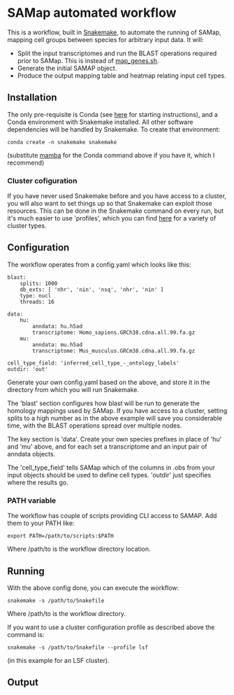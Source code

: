 # SAMap automated workflow

This is a workflow, built in [Snakemake](https://snakemake.readthedocs.io/en/stable/), to automate the running of SAMap, mapping cell groups between species for arbitrary input data. It will:

 * Split the input transcriptomes and run the BLAST operations required prior to SAMap. This is instead of [map_genes.sh](map_genes.sh).
 * Generate the initial SAMAP object.
 * Produce the output mapping table and heatmap relating input cell types.

## Installation

The only pre-requisite is Conda (see [here](https://docs.conda.io/projects/conda/en/latest/user-guide/install/) for starting instructions), and a Conda environment with Snakemake installed. All other software dependencies will be handled by Snakemake. To create that environment:

```
conda create -n snakemake snakemake
```

(substitute [mamba](https://github.com/mamba-org/mamba) for the Conda command above if you have it, which I recommend)

### Cluster cofiguration

If you have never used Snakemake before and you have access to a cluster, you will also want to set things up so that Snakemake can exploit those resources. This can be done in the Snakemake command on every run, but it's much easier to use 'profiles', which you can find [here](https://github.com/Snakemake-Profiles) for a variety of cluster types. 

## Configuration

The workflow operates from a config.yaml which looks like this:

```
blast:
    splits: 1000
    db_exts: [ 'nhr', 'nin', 'nsq', 'nhr', 'nin' ]
    type: nucl
    threads: 16

data:
    hu:
        anndata: hu.h5ad
        transcriptome: Homo_sapiens.GRCh38.cdna.all.99.fa.gz
    mu:
        anndata: mu.h5ad
        transcriptome: Mus_musculus.GRCm38.cdna.all.99.fa.gz

cell_type_field: 'inferred_cell_type_-_ontology_labels'
outdir: 'out'
```

Generate your own config.yaml based on the above, and store it in the directory from which you will run Snakemake.

The 'blast' section configures how blast will be run to generate the homology mappings used by SAMap. If you have access to a cluster, setting splits to a high number as in the above example will save you considerable time, with the BLAST operations spread over multiple nodes. 

The key section is 'data'. Create your own species prefixes in place of 'hu' and 'mu' above, and for each set a transcriptome and an input pair of anndata objects.

The 'cell_type_field' tells SAMap which of the columns in .obs from your input objects should be used to define cell types. 'outdir' just specifies where the results go.

### PATH variable

The workflow has couple of scripts providing CLI access to SAMAP. Add them to your PATH like:

```
export PATH=/path/to/scripts:$PATH
```

Where /path/to is the workflow directory location. 

## Running

With the above config done, you can execute the workflow:

```
snakemake -s /path/to/Snakefile
```

Where /path/to is the workflow directory.

If you want to use a cluster configuration profile as described above the command is:

```
snakemake -s /path/to/Snakefile --profile lsf
```

(in this example for an LSF cluster).


## Output


